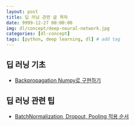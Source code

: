 ```yaml
---
layout: post
title: 딥 러닝 관련 글 목차
date: 9999-12-27 00:00:00
img: dl/concept/deep-neural-network.jpg
categories: [dl-concept] 
tags: [python, deep learning, dl] # add tag
---
```


## 딥 러닝 기초

- [Backpropagation Numpy로 구현하기](https://gaussian37.github.io/dl-concept-backprop-implementation/)

## 딥 러닝 관련 팁

- [BatchNormalization, Dropout, Pooling 적용 순서](https://gaussian37.github.io/dl-concept-order_of_regularization_term/)
